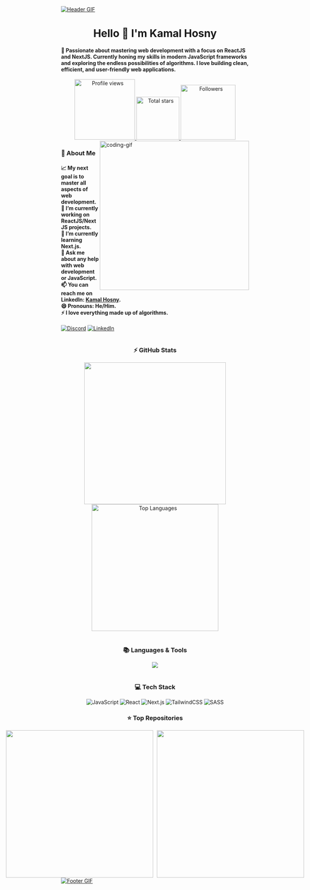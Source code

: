 <!-- MasterHead -->
<a href="https://github.com/KamalHosny/KamalHosny">
  <img src="https://github.com/JoshuaThadi/JoshuaThadi/blob/main/fallout_grayscale%20(1).gif" alt="Header GIF" style="width:auto; height:auto"/>
</a>

<h1 align="center">Hello 🙌 I'm Kamal Hosny</h1>

<h4 align="left">🌟 Passionate about mastering web development with a focus on ReactJS and NextJS. Currently honing my skills in modern JavaScript frameworks and exploring the endless possibilities of algorithms. I love building clean, efficient, and user-friendly web applications.</h4>

<div align="center">
  <a href="https://github.com/KamalHosny">
    <img width="162px" 
         src="https://komarev.com/ghpvc/?username=KamalHosny&label=Profile%20views&color=318CE7&style=for-the-badge" 
         alt="Profile views" />
  </a>
  <a href="https://api.github-star-counter.workers.dev/user/KamalHosny">
    <img width="115px" 
         alt="Total stars" 
         title="Total stars on GitHub" 
         src="https://custom-icon-badges.herokuapp.com/badge/dynamic/json?logo=star&color=318CE7&labelColor=505050&label=Stars&style=for-the-badge&query=%24.stars&url=https://api.github-star-counter.workers.dev/user/KamalHosny" />
  </a>
  <a href="https://github.com/KamalHosny?tab=followers">
    <img width="147px" 
         alt="Followers" 
         title="Follow me on GitHub" 
         src="https://custom-icon-badges.herokuapp.com/github/followers/KamalHosny?color=318CE7&labelColor=505050&style=for-the-badge&logo=person-add&label=Followers&logoColor=white" />
  </a>
</div>

<img align="right" alt="coding-gif" width="400" src="https://avatars.githubusercontent.com/u/150514586?v=4">

<h3 align="left">💫 About Me</h3>

<h4> 
  📈 My next goal is to master all aspects of web development.<br>
  🔭 I’m currently working on ReactJS/NextJS projects.<br>
  🌱 I’m currently learning Next.js.<br>
  💬 Ask me about any help with web development or JavaScript.<br>
  📫 You can reach me on LinkedIn: <a href="https://www.linkedin.com/in/kamal-hosny-681068295/">Kamal Hosny</a>.<br>
  😄 Pronouns: He/Him.<br>
  ⚡ I love everything made up of algorithms.
</h4>

<div align="left">
  <a href="https://discord.gg/kamalhosny"><img src="https://img.shields.io/badge/Discord-%237289DA.svg?style=for-the-badge&logo=discord&logoColor=white" alt="Discord" /></a> 
  <a href="https://www.linkedin.com/in/kamal-hosny-681068295/" target="_blank"><img src="https://img.shields.io/badge/LinkedIn-0077B5?style=for-the-badge&logo=linkedin&logoColor=white" alt="LinkedIn" /></a>
</div>

<br/>


<h3 align="center">⚡ GitHub Stats</h3>
<div align="center">
  <img width="380" src="https://github-readme-stats.vercel.app/api?username=KamalHosny&count_private=true&show_icons=true&theme=default&rank_icon=github&border_radius=10"/>
  <img width="340" src="https://github-readme-stats.vercel.app/api/top-langs/?username=KamalHosny&theme=default&hide_border=false&include_all_commits=false&count_private=false&layout=compact" alt="Top Languages">
</div>

<br/>

<h3 align="center">📚 Languages & Tools</h3>
<div align="center">
  <img src="https://skillicons.dev/icons?i=js,react,nextjs,tailwindcss,sass,vscode,github,git,figma" /><br>
</div>

<br/>

<h3 align="center">💻 Tech Stack</h3>
<div align="center">
  <img src="https://img.shields.io/badge/javascript-%23323330.svg?style=for-the-badge&logo=javascript&logoColor=%23F7DF1E" alt="JavaScript" />
  <img src="https://img.shields.io/badge/react-%2320232a.svg?style=for-the-badge&logo=react&logoColor=%2361DAFB" alt="React" />
  <img src="https://img.shields.io/badge/Next-black?style=for-the-badge&logo=next.js&logoColor=white" alt="Next.js" />
  <img src="https://img.shields.io/badge/tailwindcss-%2338B2AC.svg?style=for-the-badge&logo=tailwind-css&logoColor=white" alt="TailwindCSS" />
  <img src="https://img.shields.io/badge/SASS-hotpink.svg?style=for-the-badge&logo=SASS&logoColor=white" alt="SASS" />
</div>

<h3 align="center">⭐ Top Repositories</h3>
<div align="center" style="display: flex; justify-content: center; gap: 10px;">
  <!-- Replace with your own repositories -->
  <a href="https://github.com/KamalHosny/your-repo">
    <img width=395 src="https://github-readme-stats.vercel.app/api/pin/?username=KamalHosny&repo=your-repo&theme=light&title_color=000000&icon_color=000000&text_color=000000&bg_color=ffffff" />
  </a>
  <a href="https://github.com/KamalHosny/another-repo">
    <img width=395 src="https://github-readme-stats.vercel.app/api/pin/?username=KamalHosny&repo=another-repo&theme=light&title_color=000000&icon_color=000000&text_color=000000&bg_color=ffffff" />
  </a>
</div>


<a href="https://github.com/JoshuaThadi/Wall-E-Desk/blob/main/green.gif">
  <img src="https://github.com/JoshuaThadi/Wall-E-Desk/blob/main/Pixel-Art-2/green.gif" alt="Footer GIF" style="width:auto; height:auto"/>
</a>

<img src="https://www.animatedimages.org/data/media/562/animated-line-image-0184.gif" width="1920" height=0.4/>
